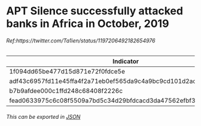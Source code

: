 <h1>APT Silence successfully attacked banks in Africa in October, 2019</h1>
<h6>Ref:<a href="https://twitter.com/Ta1ien/status/1197206492182654976"></a>https://twitter.com/Ta1ien/status/1197206492182654976</h6>

|Indicator|Description|
| ------------- |:-------------:|
|1f094dd65be477d15d871e72f0fdce5e||
|adf43c6957fd11e45ffa4f2a71eb0ef565da9c4a9bc9cd101d2ac485b5358c469|dns.dll|
|b7b9afdee000c1ffd248c68408f2226c||
|fead0633975c6c08f5509a7bd5c34d29bfdcacd3da47562efbf33121726f77b0|dttcodexgigas.exe|

<h6>This can be exported in <a href="https://raw.githubusercontent.com/StrangerealIntel/DailyIOC/master/20-11-19/JSON/APT-Silence.json">JSON</a>


